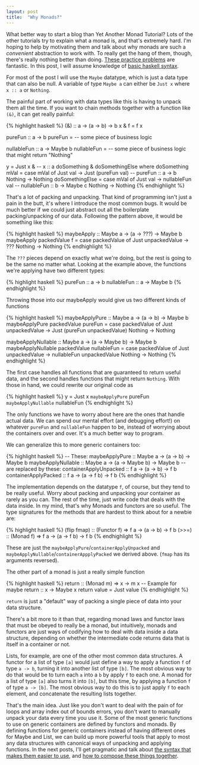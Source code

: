 ```yaml
---
layout: post
title:  "Why Monads?"
---
```


What better way to start a blog than Yet Another Monad Tutorial?
Lots of the other tutorials try to explain what a monad is, and that's extremely hard.
I'm hoping to help by motivating them and talk about why monads are such a *convenient* abstraction to work with.
To really get the hang of them, though, there's really nothing better than doing.
[These practice problems](https://mightybyte.github.io/monad-challenges/) are fantastic.
In this post, I will assume knowledge of [basic haskell syntax](https://prajitr.github.io/quick-haskell-syntax/).

For most of the post I will use the `Maybe` datatype, which is just a data type that can also be null. A variable of type `Maybe a` can either be `Just x` where `x :: a` or `Nothing`. 

The painful part of working with data types like this is having to unpack them all the time.
If you want to chain methods together with a function like `(&)`, it can get really painful:

{% highlight haskell %}
(&) :: a -> (a -> b) -> b
x & f = f x

pureFun :: a -> b
pureFun = -- some piece of business logic

nullableFun :: a -> Maybe b
nullableFun = -- some piece of business logic that might return "Nothing"

y = Just x &  -- x :: a
    doSomething &
    doSomethingElse
  where
    doSomething mVal =
      case mVal of
          Just val -> Just (pureFun val)  -- pureFun :: a -> b
          Nothing  -> Nothing
    doSomethingElse =
      case mVal of
          Just val -> nullableFun val  -- nullableFun :: b -> Maybe c
          Nothing  -> Nothing
{% endhighlight %}

That's a lot of packing and unpacking.
That kind of programming isn't just a pain in the butt, it's where I introduce the most common bugs.
It would be much better if we could just abstract out all the boilerplate packing/unpacking of our data.
Following the pattern above, it would be something like this:

{% highlight haskell %}
maybeApply :: Maybe a -> (a -> ???) -> Maybe b
maybeApply packedValue f =
  case packedValue of
    Just unpackedValue -> ???
    Nothing            -> Nothing
{% endhighlight %}

The `???` pieces depend on exactly what we're doing, but the rest is going to be the same no matter what.
Looking at the example above, the functions we're applying have two different types:

{% highlight haskell %}
pureFun     :: a -> b
nullableFun :: a -> Maybe b
{% endhighlight %}

Throwing those into our maybeApply would give us two different kinds of functions

{% highlight haskell %}
maybeApplyPure :: Maybe a -> (a -> b) -> Maybe b
maybeApplyPure packedValue pureFun =
  case packedValue of
    Just unpackedValue -> Just (pureFun unpackedValue)
    Nothing            -> Nothing

maybeApplyNullable :: Maybe a -> (a -> Maybe b) -> Maybe b
maybeApplyNullable packedValue nullableFun =
  case packedValue of
    Just unpackedValue -> nullableFun unpackedValue
    Nothing            -> Nothing
{% endhighlight %}

The first case handles all functions that are guaranteed to return useful data, and the second handles functions that might return `Nothing`.
With those in hand, we could rewrite our original code as

{% highlight haskell %}
y = Just x `maybeApplyPure`
    pureFun `maybeApplyNullable`
    nullableFun
{% endhighlight %}

The only functions we have to worry about here are the ones that handle actual data.
We can spend our mental effort (and debugging effort!) on whatever `pureFun` and `nullableFun` happen to be, instead of worrying about the containers over and over.
It's a much better way to program.

We can generalize this to more generic containers too:

{% highlight haskell %}
-- These:
maybeApplyPure         :: Maybe a -> (a -> b)       -> Maybe b
maybeApplyNullable     :: Maybe a -> (a -> Maybe b) -> Maybe b
-- are replaced by these:
containerApplyUnpacked :: f a     -> (a -> b)       -> f b
containerApplyPacked   :: f a     -> (a -> f b)     -> f b
{% endhighlight %}

The implementation depends on the datatype `f`, of course, but they tend to be really useful.
Worry about packing and unpacking your container as rarely as you can.
The rest of the time, just write code that deals with the data inside.
In my mind, that's why Monads and functors are so useful.
The type signatures for the methods that are hardest to think about for a newbie are:

{% highlight haskell %}
(flip fmap) :: (Functor f) => f a -> (a -> b)   -> f b
(>>=)       :: (Monad f)   => f a -> (a -> f b) -> f b
{% endhighlight %}

These are just the `maybeApplyPure`/`containerApplyUnpacked` and `maybeApplyNullable`/`containerAppplyPacked` we derived above. (`fmap` has its arguments reversed).

The other part of a monad is just a really simple function

{% highlight haskell %}
return :: (Monad m) => x -> m x
-- Example for maybe
return :: x -> Maybe x
return value = Just value
{% endhighlight %}

`return` is just a "default" way of packing a single piece of data into your data structure.

There's a bit more to it than that, regarding monad laws and functor laws that must be obeyed to really be a monad, but intuitively, monads and functors are just ways of codifying how to deal with data inside a data structure, depending on whether the intermediate code returns data that is itself in a container or not.

Lists, for example, are one of the other most common data structures.
A functor for a list of type `[a]` would just define a way to apply a function `f` of type `a -> b`, turning it into another list of type `[b]`.
The most obvious way to do that would be to turn each `a` into a `b` by apply `f` to each one.
A monad for a list of type `[a]` also turns it into `[b]`, but this time, by applying a function `f` of type `a -> [b]`.
The most obvious way to do this is to just apply `f` to each element, and concatenate the resulting lists together.

That's the main idea.
Just like you don't want to deal with the pain of for loops and array index out of bounds errors, you don't want to manually unpack your data every time you use it.
Some of the most generic functions to use on generic containers are defined by functors and monads.
By defining functions for generic containers instead of having different ones for Maybe and List, we can build up more powerful tools that apply to most any data structures with canonical ways of unpacking and applying functions.
In the next posts, I'll get pragmatic and talk about [the syntax that makes them easier to use](http://ian.ai/2016/05/27/monad-cheatsheet.html), and [how to compose these things together](http://ian.ai/2016/06/07/chaining-functors.html).
